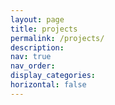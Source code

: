 ```yaml
---
layout: page
title: projects
permalink: /projects/
description: 
nav: true
nav_order: 
display_categories: 
horizontal: false
---
```

